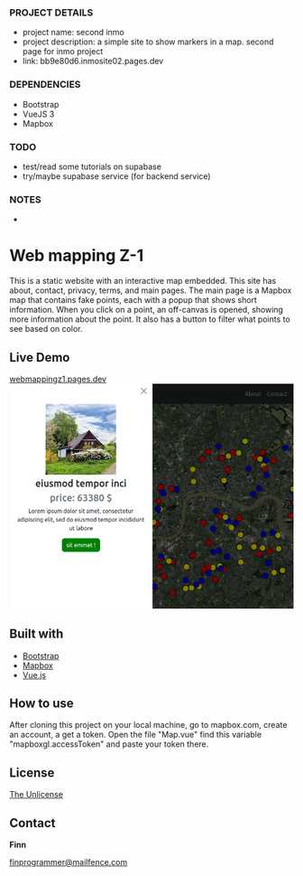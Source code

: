 
### PROJECT DETAILS 
* project name:  second inmo 
* project description:  a simple site to show markers in a map. second page for inmo project
* link: bb9e80d6.inmosite02.pages.dev



### DEPENDENCIES 
* Bootstrap
* VueJS 3 
* Mapbox 


### TODO 
* test/read some tutorials on supabase 
* try/maybe supabase service (for backend service)


### NOTES 
* 

# Web mapping Z-1

This is a static website with an interactive map embedded. This site has about, contact, privacy, terms, and main pages. The main page is a Mapbox map that contains fake points, each with a popup that shows short information. When you click on a point, an off-canvas is opened, showing more information about the point. It also has a button to filter what points to see based on color.

## Live Demo
[webmappingz1.pages.dev](https://webmappingz2.pages.dev/)
![image info](demo.png)

## Built with
* [Bootstrap](https://getbootstrap.com/)
* [Mapbox](https://www.mapbox.com/)
* [Vue.js](https://vuejs.org/)

## How to use
After cloning this project on your local machine, go to mapbox.com, create an account, a get a token. Open the file "Map.vue" find this variable "mapboxgl.accessToken" and paste your token there.


## License

[The Unlicense](https://unlicense.org/) 


## Contact
**Finn**

finprogrammer@mailfence.com